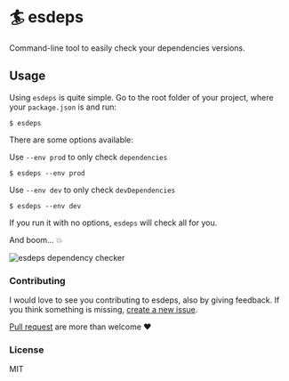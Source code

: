 # 🏄 esdeps

Command-line tool to easily check your dependencies versions.

## Usage

Using `esdeps` is quite simple. Go to the root folder of your project, where your `package.json` is and run:

```
$ esdeps
```

There are some options available:

Use `--env prod` to only check `dependencies`

```
$ esdeps --env prod
```

Use `--env dev` to only check `devDependencies`

```
$ esdeps --env dev
```

If you run it with no options, `esdeps` will check all for you.

And boom... 💥

![esdeps dependency checker](https://preview.ibb.co/iM9zJ5/Screen_Shot_2017_04_09_at_20_25_43.png)

### Contributing

I would love to see you contributing to esdeps, also by giving feedback.
If you think something is missing, [create a new issue](https://github.com/aganglada/esdeps/issues).

[Pull request](https://github.com/aganglada/esdeps/pulls) are more than welcome ❤️️


### License

MIT

